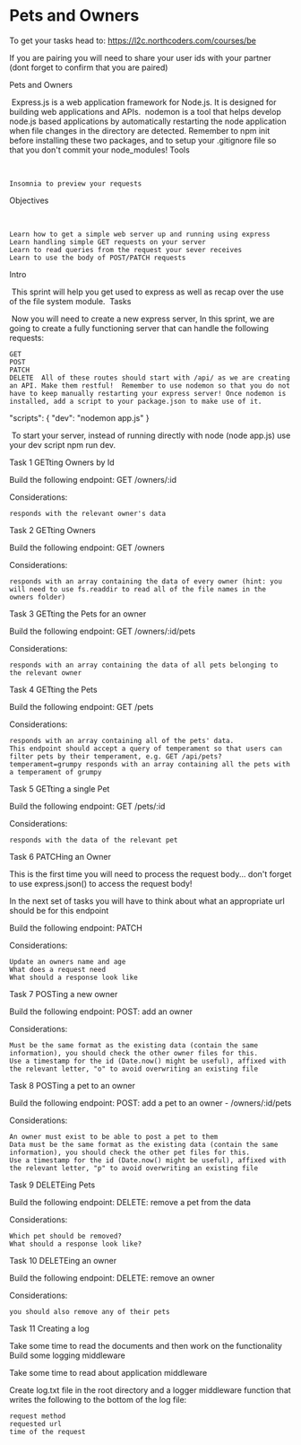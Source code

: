 # Pets and Owners

To get your tasks head to: 
https://l2c.northcoders.com/courses/be

If you are pairing you will need to share your user ids with your partner (dont forget to confirm that you are paired)



Pets and Owners

​ Express.js is a web application framework for Node.js. It is designed for building web applications and APIs. ​ nodemon is a tool that helps develop node.js based applications by automatically restarting the node application when file changes in the directory are detected. ​ Remember to npm init before installing these two packages, and to setup your .gitignore file so that you don't commit your node_modules! ​
Tools

​

    Insomnia to preview your requests ​

Objectives

​

    Learn how to get a simple web server up and running using express
    Learn handling simple GET requests on your server
    Learn to read queries from the request your sever receives
    Learn to use the body of POST/PATCH requests ​

Intro

​ This sprint will help you get used to express as well as recap over the use of the file system module. ​
Tasks

​ Now you will need to create a new express server, In this sprint, we are going to create a fully functioning server that can handle the following requests: ​

    GET
    POST
    PATCH
    DELETE ​ All of these routes should start with /api/ as we are creating an API. Make them restful! ​ Remember to use nodemon so that you do not have to keep manually restarting your express server! Once nodemon is installed, add a script to your package.json to make use of it. ​

"scripts": {
   "dev": "nodemon app.js"
}

​ To start your server, instead of running directly with node (node app.js) use your dev script npm run dev. ​



Task 1
GETting Owners by Id

Build the following endpoint:
GET /owners/:id

Considerations:

    responds with the relevant owner's data



Task 2
GETting Owners

Build the following endpoint:
GET /owners

Considerations:

    responds with an array containing the data of every owner (hint: you will need to use fs.readdir to read all of the file names in the owners folder)



Task 3
GETting the Pets for an owner

Build the following endpoint:
GET /owners/:id/pets

Considerations:

    responds with an array containing the data of all pets belonging to the relevant owner



Task 4
GETting the Pets

Build the following endpoint:
GET /pets

Considerations:

    responds with an array containing all of the pets' data.
    This endpoint should accept a query of temperament so that users can filter pets by their temperament, e.g. GET /api/pets?temperament=grumpy responds with an array containing all the pets with a temperament of grumpy



Task 5
GETting a single Pet

Build the following endpoint:
GET /pets/:id

Considerations:

    responds with the data of the relevant pet



Task 6
PATCHing an Owner

This is the first time you will need to process the request body... don't forget to use express.json() to access the request body!

In the next set of tasks you will have to think about what an appropriate url should be for this endpoint

Build the following endpoint:
PATCH

Considerations:​

    Update an owners name and age
    What does a request need
    What should a response look like



Task 7
POSTing a new owner

Build the following endpoint:
POST: add an owner

Considerations:

    Must be the same format as the existing data (contain the same information), you should check the other owner files for this.
    Use a timestamp for the id (Date.now() might be useful), affixed with the relevant letter, "o" to avoid overwriting an existing file



Task 8
POSTing a pet to an owner

Build the following endpoint:
POST: add a pet to an owner - /owners/:id/pets

Considerations:

    An owner must exist to be able to post a pet to them
    Data must be the same format as the existing data (contain the same information), you should check the other pet files for this.
    Use a timestamp for the id (Date.now() might be useful), affixed with the relevant letter, "p" to avoid overwriting an existing file



Task 9
DELETEing Pets

Build the following endpoint:
DELETE: remove a pet from the data

Considerations:

    Which pet should be removed?
    What should a response look like?



Task 10
DELETEing an owner

Build the following endpoint:
DELETE: remove an owner

Considerations:

    you should also remove any of their pets



Task 11
Creating a log

Take some time to read the documents and then work on the functionality
Build some logging middleware

Take some time to read about application middleware

Create log.txt file in the root directory and a logger middleware function that writes the following to the bottom of the log file:

    request method
    requested url
    time of the request
